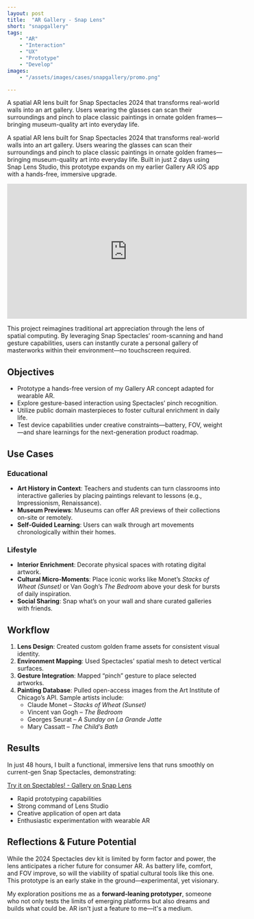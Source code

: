 ```yaml
---
layout: post
title:  "AR Gallery - Snap Lens"
short: "snapgallery"
tags:
    - "AR"
    - "Interaction"
    - "UX"
    - "Prototype"
    - "Develop"
images: 
    - "/assets/images/cases/snapgallery/promo.png"

---
```

<!--summary-->

A spatial AR lens built for Snap Spectacles 2024 that transforms real-world walls into an art gallery. Users wearing the glasses can scan their surroundings and pinch to place classic paintings in ornate golden frames—bringing museum-quality art into everyday life.

<!--more-->

A spatial AR lens built for Snap Spectacles 2024 that transforms real-world walls into an art gallery. Users wearing the glasses can scan their surroundings and pinch to place classic paintings in ornate golden frames—bringing museum-quality art into everyday life. Built in just 2 days using Snap Lens Studio, this prototype expands on my earlier Gallery AR iOS app with a hands-free, immersive upgrade.

<div style="padding:0;position:relative;"><iframe width="560" height="315" src="https://www.youtube.com/embed/GzOOU6K3dog?si=Tutth2EH-g3l9rCe" title="YouTube video player" frameborder="0" allow="accelerometer; autoplay; clipboard-write; encrypted-media; gyroscope; picture-in-picture; web-share" referrerpolicy="strict-origin-when-cross-origin" allowfullscreen></iframe></div>

This project reimagines traditional art appreciation through the lens of spatial computing. By leveraging Snap Spectacles’ room-scanning and hand gesture capabilities, users can instantly curate a personal gallery of masterworks within their environment—no touchscreen required.

## Objectives

- Prototype a hands-free version of my Gallery AR concept adapted for wearable AR.
- Explore gesture-based interaction using Spectacles’ pinch recognition.
- Utilize public domain masterpieces to foster cultural enrichment in daily life.
- Test device capabilities under creative constraints—battery, FOV, weight—and share learnings for the next-generation product roadmap.

## Use Cases

### Educational
- **Art History in Context**: Teachers and students can turn classrooms into interactive galleries by placing paintings relevant to lessons (e.g., Impressionism, Renaissance).
- **Museum Previews**: Museums can offer AR previews of their collections on-site or remotely.
- **Self-Guided Learning**: Users can walk through art movements chronologically within their homes.

### Lifestyle
- **Interior Enrichment**: Decorate physical spaces with rotating digital artwork.
- **Cultural Micro-Moments**: Place iconic works like Monet’s *Stacks of Wheat (Sunset)* or Van Gogh’s *The Bedroom* above your desk for bursts of daily inspiration.
- **Social Sharing**: Snap what’s on your wall and share curated galleries with friends.


## Workflow

1. **Lens Design**: Created custom golden frame assets for consistent visual identity.
2. **Environment Mapping**: Used Spectacles’ spatial mesh to detect vertical surfaces.
3. **Gesture Integration**: Mapped “pinch” gesture to place selected artworks.
4. **Painting Database**: Pulled open-access images from the Art Institute of Chicago’s API. Sample artists include:
   - Claude Monet – *Stacks of Wheat (Sunset)*
   - Vincent van Gogh – *The Bedroom*
   - Georges Seurat – *A Sunday on La Grande Jatte*
   - Mary Cassatt – *The Child’s Bath*

## Results

In just 48 hours, I built a functional, immersive lens that runs smoothly on current-gen Snap Spectacles, demonstrating:

[Try it on Spectables! - Gallery on Snap Lens](https://www.spectacles.com/lens/fa8598f433e046f3b4847d2ff9c34e30?type=SNAPCODE&metadata=01)

- Rapid prototyping capabilities  
- Strong command of Lens Studio  
- Creative application of open art data  
- Enthusiastic experimentation with wearable AR

## Reflections & Future Potential
While the 2024 Spectacles dev kit is limited by form factor and power, the lens anticipates a richer future for consumer AR. As battery life, comfort, and FOV improve, so will the viability of spatial cultural tools like this one. This prototype is an early stake in the ground—experimental, yet visionary.

My exploration positions me as a **forward-leaning prototyper**, someone who not only tests the limits of emerging platforms but also dreams and builds what could be. AR isn't just a feature to me—it's a medium.